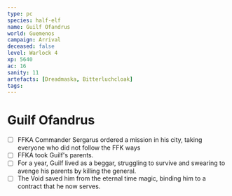 ```yaml
---
type: pc
species: half-elf
name: Guilf Ofandrus
world: Guemenos
campaign: Arrival
deceased: false
level: Warlock 4
xp: 5640
ac: 16
sanity: 11
artefacts: [Dreadmaska, Bitterluchcloak]
tags:
---
```


# Guilf Ofandrus

- [ ] FFKA Commander Sergarus ordered a mission in his city, taking everyone who did not follow the FFK ways
- [ ] FFKA took Guilf's parents.
- [ ] For a year, Guilf lived as a beggar, struggling to survive and swearing to avenge his parents by killing the general.
- [ ] The Void saved him from the eternal time magic, binding him to a contract that he now serves.